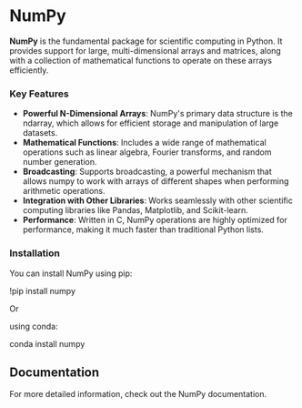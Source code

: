 # NumPy

**NumPy** is the fundamental package for scientific computing in Python. It provides support for large, multi-dimensional arrays and matrices, along with a collection of mathematical functions to operate on these arrays efficiently.

### Key Features

- **Powerful N-Dimensional Arrays**: NumPy's primary data structure is the ndarray, which allows for efficient storage and manipulation of large datasets.
- **Mathematical Functions**: Includes a wide range of mathematical operations such as linear algebra, Fourier transforms, and random number generation.
- **Broadcasting**: Supports broadcasting, a powerful mechanism that allows numpy to work with arrays of different shapes when performing arithmetic operations.
- **Integration with Other Libraries**: Works seamlessly with other scientific computing libraries like Pandas, Matplotlib, and Scikit-learn.
- **Performance**: Written in C, NumPy operations are highly optimized for performance, making it much faster than traditional Python lists.

### Installation

You can install NumPy using pip:

!pip install numpy


Or 

using conda:

conda install numpy


## Documentation
For more detailed information, check out the NumPy documentation.
